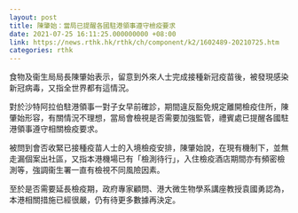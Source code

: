 ```yaml
---
layout: post
title: 陳肇始：當局已提醒各國駐港領事遵守檢疫要求
date: 2021-07-25 16:11:25.000000000 +08:00
link: https://news.rthk.hk/rthk/ch/component/k2/1602489-20210725.htm
categories: rthk
---
```


食物及衞生局局長陳肇始表示，留意到外來人士完成接種新冠疫苗後，被發現感染新冠病毒，又指全世界都有這情況。

對於沙特阿拉伯駐港領事一對子女早前確診，期間違反豁免規定離開檢疫住所，陳肇始形容，有關情況不理想，當局會檢視是否需要加強監管，禮賓處已提醒各國駐港領事遵守相關檢疫要求。

被問到會否收緊已接種疫苗人士的入境檢疫安排，陳肇始說，在現有機制下，並無走漏個案出社區，又指本港機場已有「檢測待行」，入住檢疫酒店期間亦有頻密檢測等，強調衞生署一直有檢視不同風險因素。

至於是否需要延長檢疫期，政府專家顧問、港大微生物學系講座教授袁國勇認為，本港相關措施已經很嚴，仍有待更多數據再決定。
